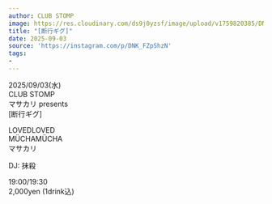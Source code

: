 ```yaml
---
author: CLUB STOMP
image: https://res.cloudinary.com/ds9j0yzsf/image/upload/v1759820385/DNK_FZpShzN.jpg
title: "[断行ギグ]"
date: 2025-09-03
source: 'https://instagram.com/p/DNK_FZpShzN'
tags:
- 
---
```

2025/09/03(水)<br>
CLUB STOMP<br>
マサカリ presents<br>
[断行ギグ]

LOVEDLOVED<br>
MÜCHAMÜCHA<br>
マサカリ

DJ: 抹殺

19:00/19:30<br>
2,000yen (1drink込)